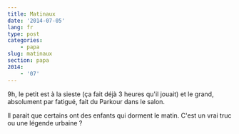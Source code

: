 ```yaml
---
title: Matinaux
date: '2014-07-05'
lang: fr
type: post
categories:
    - papa
slug: matinaux
section: papa
2014:
    - '07'
---
```


9h, le petit est à la sieste (ça fait déjà 3 heures qu'il jouait) et le grand, absolument par fatigué, fait du Parkour dans le salon.

Il parait que certains ont des enfants qui dorment le matin. C'est un vrai truc ou une légende urbaine ?
